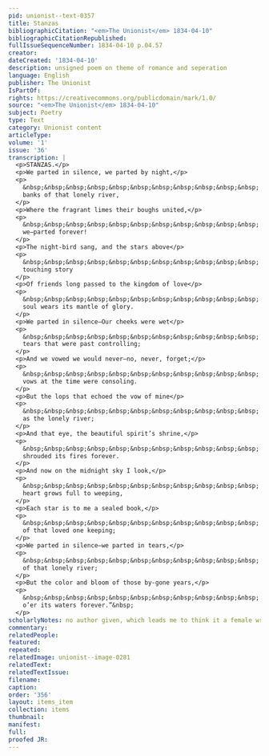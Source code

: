 ```yaml
---
pid: unionist--text-0357
title: Stanzas
bibliographicCitation: "<em>The Unionist</em> 1834-04-10"
bibliographicCitationRepublished: 
fullIssueSequenceNumber: 1834-04-10 p.04.57
creator: 
dateCreated: '1834-04-10'
description: unsigned poem on theme of romance and seperation
language: English
publisher: The Unionist
IsPartOf: 
rights: https://creativecommons.org/publicdomain/mark/1.0/
source: "<em>The Unionist</em> 1834-04-10"
subject: Poetry
type: Text
category: Unionist content
articleType: 
volume: '1'
issue: '36'
transcription: |
  <p>STANZAS.</p>
  <p>We parted in silence, we parted by night,</p>
  <p>
    &nbsp;&nbsp;&nbsp;&nbsp;&nbsp;&nbsp;&nbsp;&nbsp;&nbsp;&nbsp;&nbsp; On the
    banks of that lonely river,
  </p>
  <p>Where the fragrant limes their boughs united,</p>
  <p>
    &nbsp;&nbsp;&nbsp;&nbsp;&nbsp;&nbsp;&nbsp;&nbsp;&nbsp;&nbsp;&nbsp; We met—and
    we—parted forever!
  </p>
  <p>The night-bird sang, and the stars above</p>
  <p>
    &nbsp;&nbsp;&nbsp;&nbsp;&nbsp;&nbsp;&nbsp;&nbsp;&nbsp;&nbsp;&nbsp; Told many a
    touching story
  </p>
  <p>Of friends long passed to the kingdom of love</p>
  <p>
    &nbsp;&nbsp;&nbsp;&nbsp;&nbsp;&nbsp;&nbsp;&nbsp;&nbsp;&nbsp;&nbsp; Where the
    soul wears its mantle of glory.
  </p>
  <p>We parted in silence—Our cheeks were wet</p>
  <p>
    &nbsp;&nbsp;&nbsp;&nbsp;&nbsp;&nbsp;&nbsp;&nbsp;&nbsp;&nbsp;&nbsp; With the
    tears that were past controlling;
  </p>
  <p>And we vowed we would never—no, never, forget;</p>
  <p>
    &nbsp;&nbsp;&nbsp;&nbsp;&nbsp;&nbsp;&nbsp;&nbsp;&nbsp;&nbsp;&nbsp; And those
    vows at the time were consoling.
  </p>
  <p>But the lops that echoed the vow of mine</p>
  <p>
    &nbsp;&nbsp;&nbsp;&nbsp;&nbsp;&nbsp;&nbsp;&nbsp;&nbsp;&nbsp;&nbsp; Are as cold
    as the lonely river;
  </p>
  <p>And that eye, the beautiful spirit’s shrine,</p>
  <p>
    &nbsp;&nbsp;&nbsp;&nbsp;&nbsp;&nbsp;&nbsp;&nbsp;&nbsp;&nbsp;&nbsp; Has
    shrouded its fires forever.
  </p>
  <p>And now on the midnight sky I look,</p>
  <p>
    &nbsp;&nbsp;&nbsp;&nbsp;&nbsp;&nbsp;&nbsp;&nbsp;&nbsp;&nbsp;&nbsp; And my
    heart grows full to weeping,
  </p>
  <p>Each star is to me a sealed book,</p>
  <p>
    &nbsp;&nbsp;&nbsp;&nbsp;&nbsp;&nbsp;&nbsp;&nbsp;&nbsp;&nbsp;&nbsp; Some tale
    of that loved one keeping;
  </p>
  <p>We parted in silence—we parted in tears,</p>
  <p>
    &nbsp;&nbsp;&nbsp;&nbsp;&nbsp;&nbsp;&nbsp;&nbsp;&nbsp;&nbsp;&nbsp; On the bank
    of that lonely river;
  </p>
  <p>But the color and bloom of those by-gone years,</p>
  <p>
    &nbsp;&nbsp;&nbsp;&nbsp;&nbsp;&nbsp;&nbsp;&nbsp;&nbsp;&nbsp;&nbsp; Shall hang
    o’er its waters forever.”&nbsp;
  </p>
scholarlyNotes: no author given, which leads me to think it a female writer
commentary: 
relatedPeople: 
featured: 
repeated: 
relatedImage: unionist--image-0281
relatedText: 
relatedTextIssue: 
filename: 
caption: 
order: '356'
layout: items_item
collection: items
thumbnail: 
manifest: 
full: 
proofed JR: 
---
```

